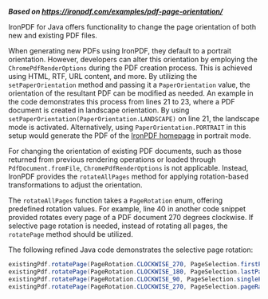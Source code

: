 ***Based on <https://ironpdf.com/examples/pdf-page-orientation/>***

IronPDF for Java offers functionality to change the page orientation of both new and existing PDF files.

When generating new PDFs using IronPDF, they default to a portrait orientation. However, developers can alter this orientation by employing the `ChromePdfRenderOptions` during the PDF creation process. This is achieved using HTML, RTF, URL content, and more. By utilizing the `setPaperOrientation` method and passing it a `PaperOrientation` value, the orientation of the resultant PDF can be modified as needed. An example in the code demonstrates this process from lines 21 to 23, where a PDF document is created in landscape orientation. By using `setPaperOrientation(PaperOrientation.LANDSCAPE)` on line 21, the landscape mode is activated. Alternatively, using `PaperOrientation.PORTRAIT` in this setup would generate the PDF of the [IronPDF homepage](https://ironpdf.com) in portrait mode.

For changing the orientation of existing PDF documents, such as those returned from previous rendering operations or loaded through `PdfDocument.fromFile`, `ChromePdfRenderOptions` is not applicable. Instead, IronPDF provides the `rotateAllPages` method for applying rotation-based transformations to adjust the orientation.

The `rotateAllPages` function takes a `PageRotation` enum, offering predefined rotation values. For example, line 40 in another code snippet provided rotates every page of a PDF document 270 degrees clockwise. If selective page rotation is needed, instead of rotating all pages, the `rotatePage` method should be utilized.

The following refined Java code demonstrates the selective page rotation:

```java
existingPdf.rotatePage(PageRotation.CLOCKWISE_270, PageSelection.firstPage());  // Rotate the first page 270 degrees clockwise
existingPdf.rotatePage(PageRotation.CLOCKWISE_180, PageSelection.lastPage());  // Rotate the last page 180 degrees clockwise
existingPdf.rotatePage(PageRotation.CLOCKWISE_90, PageSelection.singlePage(8)); // Rotate page 9 ninety degrees clockwise
existingPdf.rotatePage(PageRotation.CLOCKWISE_270, PageSelection.pageRange(9, 14)); // Rotate pages 10 to 15, 270 degrees clockwise
```